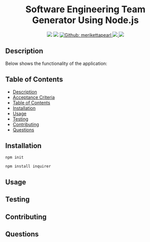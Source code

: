 <h1 align="center">Software Engineering Team Generator Using Node.js</h1>
<p align="center">
    <img src="https://img.shields.io/github/repo-size/merikettapearl212/team_Generator" />
    <img src="https://img.shields.io/badge/GitLab-330F63?style=for-the-badge&logo=gitlab&logoColor=white" />
    <a href="https://github.com/merikettapearl212">
        <img alt="Github: merikettapearl" src="https://img.shields.io/badge/LinkedIn-0077B5?style=for-the-badge&logo=linkedin&logoColor=white" />
    </a>
    <a href="https://www.linkedin.com/in/meagan-james-502b78191/">
    <img src="https://img.shields.io/badge/linkedin-%230077B5.svg?&style=for-the-badge&logo=linkedin&logoColor=white" />
  </a>
  <img src="https://img.shields.io/badge/Apple-MacBook_Pro_2012-999999?style=for-the-badge&logo=apple&logoColor=white" />
</p>

## Description
Below shows the functionality of the application:

## Table of Contents
- [Description](#description)
- [Acceptance Criteria](#acceptance-criteria)
- [Table of Contents](#table-of-contents)
- [Installation](#installation)
- [Usage](#usage)
- [Testing](#testing)
- [Contributing](#contributing)
- [Questions](#questions)

## Installation
`npm init`
  
`npm install inquirer`

## Usage

## Testing

## Contributing

## Questions